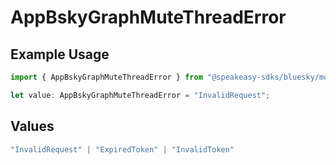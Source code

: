 # AppBskyGraphMuteThreadError

## Example Usage

```typescript
import { AppBskyGraphMuteThreadError } from "@speakeasy-sdks/bluesky/models/errors";

let value: AppBskyGraphMuteThreadError = "InvalidRequest";
```

## Values

```typescript
"InvalidRequest" | "ExpiredToken" | "InvalidToken"
```